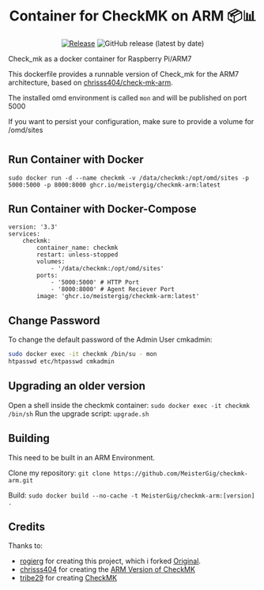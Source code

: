 <div align="center">
    <h1>Container for CheckMK on ARM 📦📊</h1>
    
    
[![Release](https://github.com/MeisterGig/checkmk-arm/actions/workflows/publish.yml/badge.svg)](https://github.com/MeisterGig/checkmk-arm/actions/workflows/publish.yml)
![GitHub release (latest by date)](https://img.shields.io/github/v/release/meistergig/checkmk-arm)
</div>




Check_mk as a docker container for Raspberry Pi/ARM7

This dockerfile provides a runnable version of Check_mk for the ARM7 architecture, based on [chrisss404/check-mk-arm](https://github.com/chrisss404/check-mk-arm).

The installed omd environment is called `mon` and will be published on port 5000

If you want to persist your configuration, make sure to provide a volume for /omd/sites

#

## Run Container with Docker
`sudo docker run -d --name checkmk -v /data/checkmk:/opt/omd/sites -p 5000:5000 -p 8000:8000 ghcr.io/meistergig/checkmk-arm:latest`

## Run Container with Docker-Compose

``` docker-compose 
version: '3.3'
services:
    checkmk:
        container_name: checkmk
        restart: unless-stopped
        volumes:
            - '/data/checkmk:/opt/omd/sites'
        ports:
            - '5000:5000' # HTTP Port
            - '8000:8000' # Agent Reciever Port
        image: 'ghcr.io/meistergig/checkmk-arm:latest'
```


## Change Password
To change the default password of the Admin User cmkadmin:

``` bash 
sudo docker exec -it checkmk /bin/su - mon
htpasswd etc/htpasswd cmkadmin
```

## Upgrading an older version
Open a shell inside the checkmk container:
`sudo docker exec -it checkmk /bin/sh`
Run the upgrade script:
`upgrade.sh`

## Building
This need to be built in an ARM Environment.

Clone my repository:
`git clone https://github.com/MeisterGig/checkmk-arm.git`

Build:
`sudo docker build --no-cache -t MeisterGig/checkmk-arm:[version] .`

## Credits

Thanks to:
- [rogierg](https://github.com/rogierg) for creating this project, which i forked [Original](https://github.com/rogierg/rpi-checkmk).
- [chrisss404](https://github.com/chrisss404) for creating the [ARM Version of CheckMK](https://github.com/chrisss404/check-mk-arm)
- [tribe29](https://github.com/tribe29) for creating [CheckMK](https://github.com/tribe29/checkmk) 


